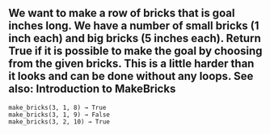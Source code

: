 ## We want to make a row of bricks that is goal inches long. We have a number of small bricks (1 inch each) and big bricks (5 inches each). Return True if it is possible to make the goal by choosing from the given bricks. This is a little harder than it looks and can be done without any loops. See also: Introduction to MakeBricks

```
make_bricks(3, 1, 8) → True
make_bricks(3, 1, 9) → False
make_bricks(3, 2, 10) → True
```
